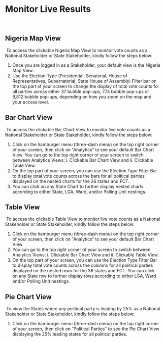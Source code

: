 # Monitor Live Results

​

## Nigeria Map View

​
To access the clickable Nigeria Map View to monitor vote counts as a National Stakeholder or State Stakeholder, kindly follow the steps below:
​

1. Once you are logged in as a Stakeholder, your default view is the Nigeria Map View.
2. Use the Election Type (Presidential, Senatorial, House of Representatives, Gubernatorial, State House of Assembly) Filter bar on the top part of your screen to change the display of total vote counts for all parties across either 37 bubble pop-ups, 774 bubble pop-ups or 8,812 bubble pop-ups, depending on how you zoom on the map and your access level.
   ​

## Bar Chart View

​
To access the clickable Bar Chart View to monitor live vote counts as a National Stakeholder or State Stakeholder, kindly follow the steps below:
​

1. Click on the hamburger menu (three-dash menu) on the top right corner of your screen, then click on "Analytics" to see your default Bar Chart View. You can go to the top right corner of your screen to switch between Analytics Views: i. Clickable Bar Chart View and ii. Clickable Table View.
2. On the top part of your screen, you can use the Election Type Filter Bar to display total vote counts across the bars for all political parties displayed on the nested charts for the 36 states and FCT.
3. You can click on any State Chart to further display nested charts according to either State, LGA, Ward, and/or Polling Unit nestings.
   ​

## Table View

​
To access the clickable Table View to monitor live vote counts as a National Stakeholder or State Stakeholder, kindly follow the steps below:
​

1. Click on the hamburger menu (three-dash menu) on the top right corner of your screen, then click on "Analytics" to see your default Bar Chart View.
2. You can go to the top right corner of your screen to switch between Analytics Views: i. Clickable Bar Chart View and ii. Clickable Table View.
3. On the top part of your screen, you can use the Election Type Filter Bar to display total vote counts across the columns for all political parties displayed on the nested rows for the 36 states and FCT. You can click on any State row to further display rows according to either LGA, Ward and/or Polling Unit nestings.
   ​

## Pie Chart View

​
To view the States where any political party is leading by 25% as a National Stakeholder or State Stakeholder, kindly follow the steps below:
​

1. Click on the hamburger menu (three-dash menu) on the top right corner of your screen, then click on "Political Parties" to see the Pie Chart View displaying the 25% leading states for all political parties.
